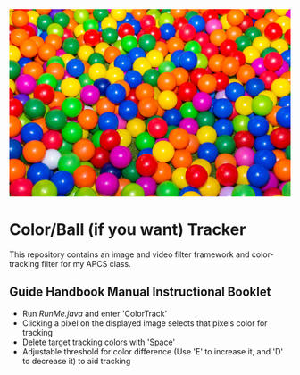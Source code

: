 <img src="images/BallsNOTWHATYOUTHINK.jpg">

# Color/Ball (if you want) Tracker
This repository contains an image and video filter framework and color-tracking filter for my APCS class.

## Guide Handbook Manual Instructional Booklet
* Run _RunMe.java_ and enter 'ColorTrack'
* Clicking a pixel on the displayed image selects that pixels color for tracking
* Delete target tracking colors with 'Space'
* Adjustable threshold for color difference (Use 'E' to increase it, and 'D' to decrease it) to aid tracking